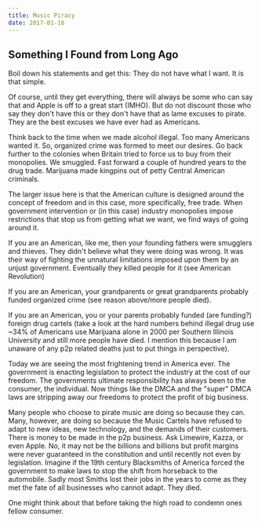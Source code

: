 ```yaml
---
title: Music Piracy
date: 2017-01-16
---
```


## Something I Found from Long Ago

Boil down his statements and get this: They do not have what I want. It is that
simple.

Of course, until they get everything, there will always be some who can say
that and Apple is off to a great start (IMHO). But do not discount those who
say they don't have this or they don't have that as lame excuses to pirate.
They are the best excuses we have ever had as Americans.

Think back to the time when we made alcohol illegal. Too many Americans wanted
it. So, organized crime was formed to meet our desires. Go back further to the
colonies when Britain tried to force us to buy from their monopolies. We
smuggled. Fast forward a couple of hundred years to the drug trade. Marijuana
made kingpins out of petty Central American criminals.

The larger issue here is that the American culture is designed around the
concept of freedom and in this case, more specifically, free trade. When
government intervention or (in this case) industry monopolies impose
restrictions that stop us from getting what we want, we find ways of going
around it.

If you are an American, like me, then your founding fathers were smugglers and
thieves. They didn't believe what they were doing was wrong. It was their way
of fighting the unnatural limitations imposed upon them by an unjust government.
Eventually they killed people for it (see American Revolution)

If you are an American, your grandparents or great grandparents probably funded
organized crime (see reason above/more people died).

If you are an American, you or your parents probably funded (are funding?)
foreign drug cartels (take a look at the hard numbers behind illegal drug use
~34% of Americans use Marijuana alone in 2000 per Southern Illinois University
and still more people have died. I mention this because I am unaware of any
p2p related deaths just to put things in perspective).

Today we are seeing the most frightening trend in America ever. The government
is enacting legislation to protect the industry at the cost of our freedom. The
governments ultimate responsibility has always been to the consumer, the
individual. Now things like the DMCA and the "super" DMCA laws are stripping
away our freedoms to protect the profit of big business.

Many people who choose to pirate music are doing so because they can. Many,
however, are doing so because the Music Cartels have refused to adapt to new
ideas, new technology, and the demands of their customers. There is money to be
made in the p2p business. Ask Limewire, Kazza, or even Apple. No, it may not be
the billions and billions but profit margins were never guaranteed in the
constitution and until recently not even by legislation. Imagine if the 19th
century Blacksmiths of America forced the government to make laws to stop the
shift from horseback to the automobile. Sadly most Smiths lost their jobs in
the years to come as they met the fate of all businesses who cannot adapt.
They died.

One might think about that before taking the high road to condemn ones fellow
consumer.
